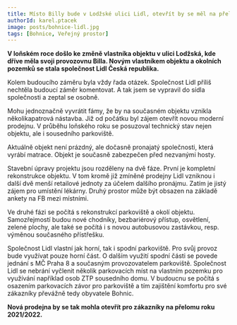 ```yaml
---
title: Místo Billy bude v Lodžské ulici Lidl, otevřít by se měl na přelomu roku
authorId: karel.ptacek
image: posts/bohnice-lidl.jpg
tags: [Bohnice, Veřejný prostor]
---
```

**V loňském roce došlo ke změně vlastníka objektu v ulici Lodžská, kde dříve měla svoji provozovnu Billa. Novým vlastníkem objektu a okolních pozemků se stala společnost Lidl Česká republika.**

Kolem budoucího záměru byla vždy řada otázek. Společnost Lidl příliš nechtěla budoucí záměr komentovat. A tak jsem se vypravil do sídla společnosti a zeptal se osobně.

Mohu jednoznačně vyvrátit fámy, že by na současném objektu vznikla několikapatrová nástavba. Již od počátku byl zájem otevřít novou moderní prodejnu. V průběhu loňského roku se posuzoval technický stav nejen objektu, ale i sousedního parkoviště.

Aktuálně objekt není prázdný, ale dočasně pronajatý společnosti, která vyrábí matrace. Objekt je současně zabezpečen před nezvanými hosty.

Stavební úpravy projektu jsou rozděleny na dvě fáze. První je kompletní rekonstrukce objektu. V tom kromě již zmíněné prodejny Lidl vzniknou i další dvě menší retailové jednoty za účelem dalšího pronájmu. Zatím je jistý zájem pro umístění lékárny. Druhý prostor může být obsazen na základě ankety na FB mezi místními.

Ve druhé fázi se počítá s rekonstrukcí parkoviště a okolí objektu. Samozřejmostí budou nové chodníky, bezbariérový přístup, osvětlení, zelené plochy, ale také se počítá i s novou autobusovou zastávkou, resp. výměnou současného přístřešku.

Společnost Lidl vlastní jak horní, tak i spodní parkoviště. Pro svůj provoz bude využívat pouze horní část. O dalším využití spodní části se povede jednání s MČ Praha 8 a současným provozovatelem parkoviště. Společnost Lidl se nebrání vyčlenit několik parkovacích míst na vlastním pozemku pro využívání například osob ZTP sousedního domu. V budoucnu se počítá s osazením parkovacích závor pro parkoviště a tím zajištění komfortu pro své zákazníky převážně tedy obyvatele Bohnic.

**Nová prodejna by se tak mohla otevřít pro zákazníky na přelomu roku 2021/2022.**
